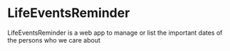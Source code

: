 # LifeEventsReminder
LifeEventsReminder is a web app to manage or list the important dates of the persons who we care about
